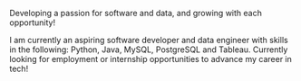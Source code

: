 Developing a passion for software and data, and growing with each opportunity!

I am currently an aspiring software developer and data engineer with skills in the following: Python, Java, MySQL, PostgreSQL and Tableau. Currently looking for employment or internship opportunities to advance my career in tech! 


